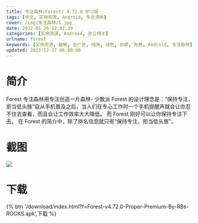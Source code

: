 ```yaml
---
title: 专注森林(Forest) 4.72.0 学习版
tags: [中文, 实用资源, Android, 专注清单]
cover: /img/专注森林/1.jpg
date: 2022-05-26 12:02:39
categories: [实用资源, Android, 办公相关]
urlname: forest
keywords: [实用资源, 破解, 去广告, 纯净, 绿色, 白嫖, 免费, Android, 专注森林]
updated: 2023-12-17 06:00:00
---
```


# 简介

Forest 专注森林用专注创造一片森林- 少数派 Forest 的设计理念是：“保持专注，拒当低头族”自从手机普及之后，当人们在专心工作时一个手机提醒声就会让你忍不住去查看，而且会让工作效率大大降低。 而 Forest 刚好可以让你保持专注下去。 在 Forest 的简介中，除了排名信息就只有“保持专注，拒当低头族”。

# 截图

![](/img/专注森林/2.jpg)

# 下载

{% btn '/download/index.html?f=Forest-v4.72.0-Proper-Premium-By-RBs-ROCKS.apk',下载 %}
